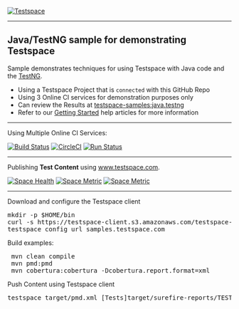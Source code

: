 [![Testspace](https://www.testspace.com/img/Testspace.png)](http://www.testspace.com)

***

## Java/TestNG sample for demonstrating Testspace

Sample demonstrates techniques for using Testspace with Java code and the [TestNG](http://testng.org/).
  * Using a Testspace Project that is `connected` with this GitHub Repo
  * Using 3 Online CI services for demonstration purposes only
  * Can review the Results at [testspace-samples:java.testng](https://samples.testspace.com/projects/testspace-samples:java.testng)  
  * Refer to our [Getting Started](https://help.testspace.com/getting-started) help articles for more information

***

Using Multiple Online CI Services:

[![Build Status](https://travis-ci.org/testspace-samples/java.testng.svg?branch=master)](https://travis-ci.org/testspace-samples/java.testng)
[![CircleCI](https://circleci.com/gh/testspace-samples/java.testng.svg?style=svg)](https://circleci.com/gh/testspace-samples/java.testng)
[![Run Status](https://api.shippable.com/projects/570770c52a8192902e1bc922/badge?branch=master)](https://app.shippable.com/projects/570770c52a8192902e1bc922)


***
Publishing **Test Content** using www.testspace.com.

[![Space Health](https://samples.testspace.com/spaces/812/badge?token=c3ed21215685a52ea7921f37e16ec0fe9201a881)](https://samples.testspace.com/spaces/812 "Test Cases")
[![Space Metric](https://samples.testspace.com/spaces/812/metrics/776/badge?token=3705d870c50b78076485ee8781cf4f11aa6f487b)](https://samples.testspace.com/spaces/812/schema/Code%20Coverage "Code Coverage (lines)")
[![Space Metric](https://samples.testspace.com/spaces/812/metrics/778/badge?token=5881f7fbb15146585b0139c783f78388effd44bf)](https://samples.testspace.com/spaces/812/schema/Static%20Analysis "Static Analysis (issues)")

***

Download and configure the Testspace client 

<pre>
mkdir -p $HOME/bin
curl -s https://testspace-client.s3.amazonaws.com/testspace-linux.tgz | tar -zxvf- -C $HOME/bin
testspace config url samples.testspace.com
</pre>

Build examples:

<pre>
 mvn clean compile
 mvn pmd:pmd
 mvn cobertura:cobertura -Dcobertura.report.format=xml
</pre>

Push Content using Testspace client 

<pre>
testspace target/pmd.xml [Tests]target/surefire-reports/TEST-TestSuite.xml target/site/cobertura/coverage.xml
</pre> 